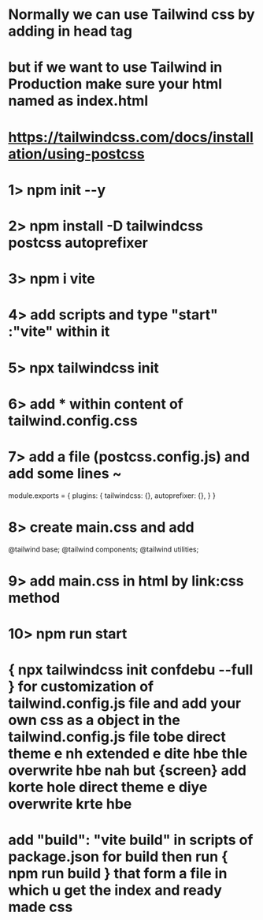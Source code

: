 # Normally we can use Tailwind css by adding <script src="https://cdn.tailwindcss.com"></script> in head tag
# but if we want to use Tailwind in Production make sure your html named as index.html
# https://tailwindcss.com/docs/installation/using-postcss
# 1>    npm init --y
# 2>  npm install -D tailwindcss postcss autoprefixer
# 3>    npm i vite
# 4>    add scripts and type "start" :"vite" within it
# 5>    npx tailwindcss init
# 6>   add * within content of tailwind.config.css
# 7>   add a file (postcss.config.js) and add some lines ~
module.exports = {
    plugins: {
      tailwindcss: {},
      autoprefixer: {},
    }
  }
# 8>     create main.css and add 
@tailwind base;
@tailwind components;
@tailwind utilities;
      
# 9>    add main.css in html by link:css method     




# 10>    npm run start


# { npx tailwindcss init confdebu --full } for customization of tailwind.config.js file and add your own css as a object in the tailwind.config.js file tobe direct theme e nh extended e dite hbe thle overwrite hbe nah but {screen} add korte hole direct theme e diye overwrite krte hbe 
#   add "build":  "vite build" in scripts of package.json for build then run { npm run build } that form a file in which u get the index and ready made css 
